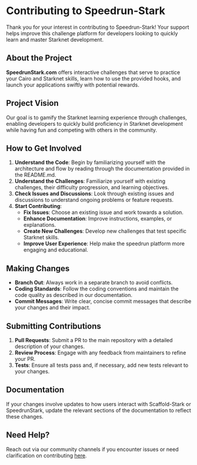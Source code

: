 # Contributing to Speedrun-Stark

Thank you for your interest in contributing to Speedrun-Stark! Your support helps improve this challenge platform for developers looking to quickly learn and master Starknet development.

## About the Project

**SpeedrunStark.com** offers interactive challenges that serve to practice your Cairo and Starknet skills, learn how to use the provided hooks, and launch your applications swiftly with potential rewards.

## Project Vision

Our goal is to gamify the Starknet learning experience through challenges, enabling developers to quickly build proficiency in Starknet development while having fun and competing with others in the community.

## How to Get Involved

1. **Understand the Code**: Begin by familiarizing yourself with the architecture and flow by reading through the documentation provided in the README.md.
2. **Understand the Challenges**: Familiarize yourself with existing challenges, their difficulty progression, and learning objectives.
3. **Check Issues and Discussions**: Look through existing issues and discussions to understand ongoing problems or feature requests.
4. **Start Contributing**:
   - **Fix Issues**: Choose an existing issue and work towards a solution.
   - **Enhance Documentation**: Improve instructions, examples, or explanations.
   - **Create New Challenges**: Develop new challenges that test specific Starknet skills.
   - **Improve User Experience**: Help make the speedrun platform more engaging and educational.

## Making Changes

- **Branch Out**: Always work in a separate branch to avoid conflicts.
- **Coding Standards**: Follow the coding conventions and maintain the code quality as described in our documentation.
- **Commit Messages**: Write clear, concise commit messages that describe your changes and their impact.

## Submitting Contributions

1. **Pull Requests**: Submit a PR to the main repository with a detailed description of your changes.
2. **Review Process**: Engage with any feedback from maintainers to refine your PR.
3. **Tests**: Ensure all tests pass and, if necessary, add new tests relevant to your changes.

## Documentation

If your changes involve updates to how users interact with Scaffold-Stark or SpeedrunStark, update the relevant sections of the documentation to reflect these changes.

## Need Help?

Reach out via our community channels if you encounter issues or need clarification on contributing [here](https://t.me/+wO3PtlRAreo4MDI9).
